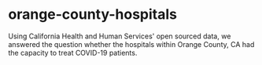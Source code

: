 # orange-county-hospitals
Using California Health and Human Services' open sourced data, we answered the question whether the hospitals within Orange County, CA had the capacity to treat COVID-19 patients.
